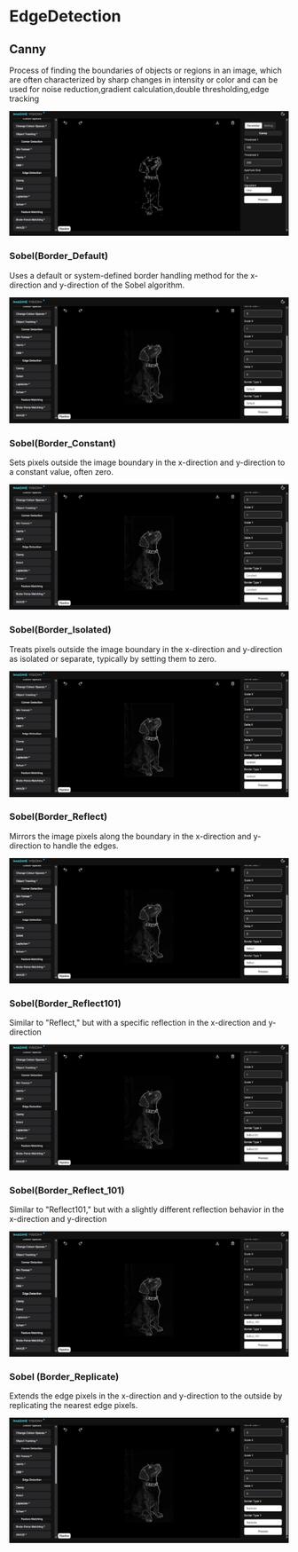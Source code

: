 # **EdgeDetection**

## Canny

Process of finding the boundaries of objects or regions in an image, which are often characterized by sharp changes in intensity or color and can be used for noise reduction,gradient calculation,double thresholding,edge tracking

![logo](_media/AdvanceFunction/EdgeDetection/Canny/canny.png)

### Sobel(Border_Default)

Uses a default or system-defined border handling method for the x-direction and y-direction of the Sobel algorithm.

![logo](_media/AdvanceFunction/EdgeDetection/Sobel/sobel(x%3Ddefault%20y%3Ddefault).png)

### Sobel(Border_Constant)

Sets pixels outside the image boundary in the x-direction and y-direction to a constant value, often zero.

![logo](_media/AdvanceFunction/EdgeDetection/Sobel/sobel(x%3Dconstant%20y%3Dconstant).png)

### Sobel(Border_Isolated)

Treats pixels outside the image boundary in the x-direction and y-direction as isolated or separate, typically by setting them to zero.

![logo](_media/AdvanceFunction/EdgeDetection/Sobel/sobel(x%3Disolated%20y%3Disolated).png)

### Sobel(Border_Reflect)

Mirrors the image pixels along the boundary in the x-direction and y-direction to handle the edges.

![logo](_media/AdvanceFunction/EdgeDetection/Sobel/sobel(x%3Dreflect%20y%3Dreflect).png)

### Sobel(Border_Reflect101)

Similar to "Reflect," but with a specific reflection in the x-direction and y-direction

![logo](_media/AdvanceFunction/EdgeDetection/Sobel/sobel(x%3Dreflect101%20y%3Dreflect101).png)

### Sobel(Border_Reflect_101)

Similar to "Reflect101," but with a slightly different reflection behavior in the x-direction and y-direction

![logo](_media/AdvanceFunction/EdgeDetection/Sobel/sobel(x%3Dreflect_101%20y%3Dreflect_101).png)

### Sobel (Border_Replicate)

Extends the edge pixels in the x-direction and y-direction to the outside by replicating the nearest edge pixels.

![logo](_media/AdvanceFunction/EdgeDetection/Sobel/sobel(x%3Dreplicate%20y%3Dreplicate).png)
